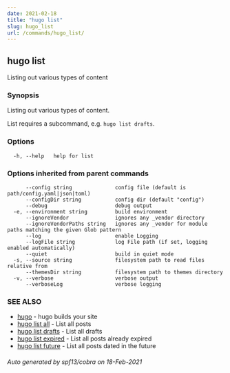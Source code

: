 ```yaml
---
date: 2021-02-18
title: "hugo list"
slug: hugo_list
url: /commands/hugo_list/
---
```

## hugo list

Listing out various types of content

### Synopsis

Listing out various types of content.

List requires a subcommand, e.g. `hugo list drafts`.

### Options

```
  -h, --help   help for list
```

### Options inherited from parent commands

```
      --config string              config file (default is path/config.yaml|json|toml)
      --configDir string           config dir (default "config")
      --debug                      debug output
  -e, --environment string         build environment
      --ignoreVendor               ignores any _vendor directory
      --ignoreVendorPaths string   ignores any _vendor for module paths matching the given Glob pattern
      --log                        enable Logging
      --logFile string             log File path (if set, logging enabled automatically)
      --quiet                      build in quiet mode
  -s, --source string              filesystem path to read files relative from
      --themesDir string           filesystem path to themes directory
  -v, --verbose                    verbose output
      --verboseLog                 verbose logging
```

### SEE ALSO

* [hugo](/commands/hugo/)	 - hugo builds your site
* [hugo list all](/commands/hugo_list_all/)	 - List all posts
* [hugo list drafts](/commands/hugo_list_drafts/)	 - List all drafts
* [hugo list expired](/commands/hugo_list_expired/)	 - List all posts already expired
* [hugo list future](/commands/hugo_list_future/)	 - List all posts dated in the future

###### Auto generated by spf13/cobra on 18-Feb-2021

